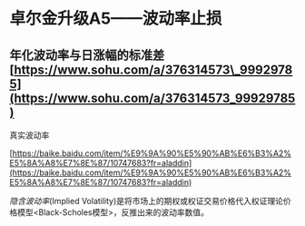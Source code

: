 # 卓尔金升级A5——波动率止损

## 年化波动率与日涨幅的标准差 [https://www.sohu.com/a/376314573\_99929785](https://www.sohu.com/a/376314573_99929785)

真实波动率

[https://baike.baidu.com/item/%E9%9A%90%E5%90%AB%E6%B3%A2%E5%8A%A8%E7%8E%87/10747683?fr=aladdin](https://baike.baidu.com/item/%E9%9A%90%E5%90%AB%E6%B3%A2%E5%8A%A8%E7%8E%87/10747683?fr=aladdin)

_隐含波动率_\(Implied Volatility\)是将市场上的期权或权证交易价格代入权证理论价格模型&lt;Black-Scholes模型&gt;，反推出来的波动率数值。

